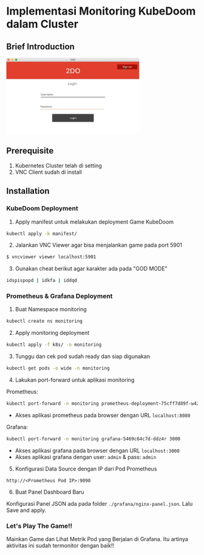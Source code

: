 # Implementasi Monitoring KubeDoom dalam Cluster

## Brief Introduction

<img src="https://github.com/raflihadiana/java-project/blob/main/app-ui/Login%20Page.png" width="350" height="200" /> 

## Prerequisite

1. Kubernetes Cluster telah di setting
2. VNC Client sudah di install

## Installation

### KubeDoom Deployment
1. Apply manifest untuk melakukan deployment Game KubeDoom
```bash
kubectl apply -k manifest/
```
2. Jalankan VNC Viewer agar bisa menjalankan game pada port 5901
```bash
$ vncviewer viewer localhost:5901
```
3. Gunakan cheat berikut agar karakter ada pada "GOD MODE"
```bash
idspispopd | idkfa | iddqd
```

### Prometheus & Grafana Deployment
1. Buat Namespace monitoring 
```bash
kubectl create ns monitoring
```
2. Apply monitoring deployment
```bash
kubectl apply -f k8s/ -n monitoring
```
3. Tunggu dan cek pod sudah ready dan siap digunakan
```bash
kubectl get pods -o wide -n monitoring
```
4. Lakukan port-forward untuk aplikasi monitoring

  Prometheus:
```bash
kubectl port-forward -n monitoring prometheus-deployment-75cff7d89f-w422q 8080:9090
```
  - Akses aplikasi prometheus pada browser dengan URL `localhost:8080`

  Grafana:
```bash
kubectl port-forward -n monitoring grafana-5469c64c7d-ddz4r 3000
```
  - Akses aplikasi grafana pada browser dengan URL `localhost:3000` 
  - Akses aplikasi grafana dengan user: `admin` & pass: `admin`

5. Konfigurasi Data Source dengan IP dari Pod Prometheus
```console
http://<Prometheus Pod IP>:9090
```
6. Buat Panel Dashboard Baru

Konfigurasi Panel JSON ada pada folder `./grafana/nginx-panel.json`. Lalu Save and apply.

### Let's Play The Game!!

Mainkan Game dan Lihat Metrik Pod yang Berjalan di Grafana. Itu artinya aktivitas ini sudah termonitor dengan baik!!
